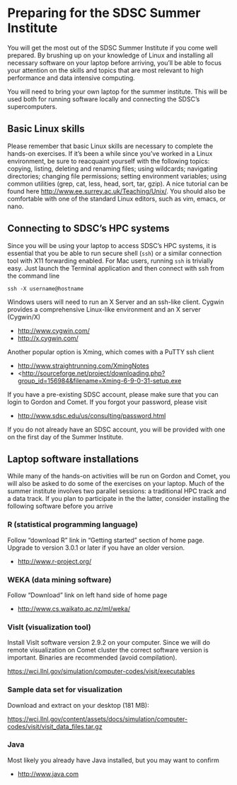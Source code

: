 # Preparing for the SDSC Summer Institute

You will get the most out of the SDSC Summer Institute if you come well prepared.  By 
brushing up on your knowledge of Linux and installing all necessary software on your 
laptop before arriving, you’ll be able to focus your attention on the skills and topics that are 
most relevant to high performance and data intensive computing.

You will need to bring your own laptop for the summer institute. This will be used both for 
running software locally and connecting the SDSC’s supercomputers.

## Basic Linux skills

Please remember that basic Linux skills are necessary to complete the hands-on exercises. 
If it’s been a while since you’ve worked in a Linux environment, be sure to reacquaint 
yourself with the following topics: copying, listing, deleting and renaming files; using 
wildcards; navigating directories; changing file permissions; setting environment variables; 
using common utilities (grep, cat, less, head, sort, tar, gzip). A nice tutorial can be found 
here <http://www.ee.surrey.ac.uk/Teaching/Unix/>. You should also be comfortable with 
one of the standard Linux editors, such as vim, emacs, or nano.

## Connecting to SDSC’s HPC systems

Since you will be using your laptop to access SDSC’s HPC systems, it is essential that you be 
able to run secure shell (`ssh`) or a similar connection tool with X11 forwarding enabled. 
For Mac users, running `ssh` is trivially easy. Just launch the Terminal application and then 
connect with ssh from the command line

    ssh -X username@hostname

Windows users will need to run an X Server and an ssh-like client. Cygwin provides a 
comprehensive Linux-like environment and an X server (Cygwin/X)

* <http://www.cygwin.com/>
* <http://x.cygwin.com/>

Another popular option is Xming, which comes with a PuTTY ssh client

* <http://www.straightrunning.com/XmingNotes>
* <http://sourceforge.net/project/downloading.php?group_id=156984&filename=Xming-6-9-0-31-setup.exe

If you have a pre-existing SDSC account, please make sure that you can login to Gordon and 
Comet. If you forgot your password, please visit 

* <http://www.sdsc.edu/us/consulting/password.html>

If you do not already have an SDSC account, you will be provided with one on the first day 
of the Summer Institute. 

## Laptop software installations

While many of the hands-on activities will be run on Gordon and Comet, you will also be 
asked to do some of the exercises on your laptop. Much of the summer institute involves 
two parallel sessions: a traditional HPC track and a data track. If you plan to participate in 
the the latter, consider installing the following software before you arrive

### R (statistical programming language)

Follow “download R” link in “Getting started” section of home page. Upgrade to version 
3.0.1 or later if you have an older version.

* <http://www.r-project.org/>

### WEKA (data mining software)

Follow “Download” link on left hand side of home page

* <http://www.cs.waikato.ac.nz/ml/weka/>

### VisIt (visualization tool)

Install VisIt software version 2.9.2 on your computer. Since we will do remote visualization on Comet cluster the correct software version is important. Binaries are recommended (avoid compilation).

<https://wci.llnl.gov/simulation/computer-codes/visit/executables>

### Sample data set for visualization

Download and extract on your desktop (181 MB):

<https://wci.llnl.gov/content/assets/docs/simulation/computer-codes/visit/visit_data_files.tar.gz>

### Java

Most likely you already have Java installed, but you may want to confirm

* <http://www.java.com>
